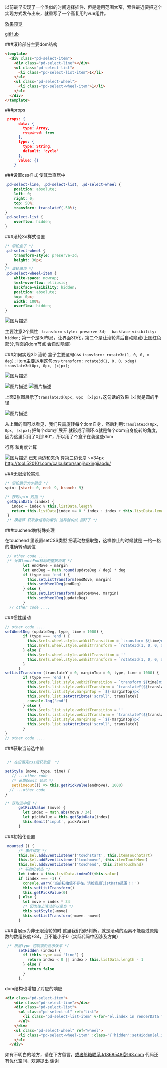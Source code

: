 以前最早实现了一个类似的时间选择插件，但是适用范围太窄，索性最近要把这个实现方式发布出来，就重写了一个高复用的vue组件。

[效果预览](http://www.k186studio.com/demos/iosPicker/)

[gitHub](https://github.com/k186/iosSelect/tree/master)

###滚轮部分主要dom结构
```html
<template>
  <div class="pd-select-item">
    <div class="pd-select-line"></div>
    <ul class="pd-select-list">
      <li class="pd-select-list-item">1</li>
    </ul>
    <ul class="pd-select-wheel">
      <li class="pd-select-wheel-item">1</li>
    </ul>
  </div>
</template>
```
###props
```json
 props: {
      data: {
        type: Array,
        required: true
      },
      type: {
        type: String,
        default: 'cycle'
      },
      value: {}
    }
```
###设置css样式 使其垂直居中
```css
.pd-select-line, .pd-select-list, .pd-select-wheel {
    position: absolute;
    left: 0;
    right: 0;
    top: 50%;
    transform: translateY(-50%);
}
.pd-select-list {
    overflow: hidden;
}
```
###滚轮3d样式设置
```css
/* 滚轮盒子 */
.pd-select-wheel {
    transform-style: preserve-3d;
    height: 30px;
}
/* 滚轮单项 */
.pd-select-wheel-item {
    white-space: nowrap;
    text-overflow: ellipsis;
    backface-visibility: hidden;
    position: absolute;
    top: 0px;
    width: 100%;
    overflow: hidden;
}
```
![图片描述][1]

主要注意2个属性 ` transform-style: preserve-3d;` `  backface-visibility: hidden;`
第一个是3d布局，让界面3D化，第二个是让滚轮背后自动隐藏(上图红色部分,背面的dom节点 会自动隐藏)

###如何实现3D 滚轮
盒子主要这句css `transform: rotate3d(1, 0, 0, x deg);`
item主要运用这句css `transform: rotate3d(1, 0, 0, xdeg) translate3d(0px, 0px, [x]px);`

![图片描述][2]

![图片描述][3]
![图片描述][4]

上面2张图展示了`translate3d(0px, 0px, [x]px);`这句话的效果 `[x]`就是圆的半径

![图片描述][5]

从上面的图可以看见，我们只需旋转每个dom自身，然后利用`translate3d(0px, 0px, [x]px);`把每个dom扩展开
就形成了圆环.α就是每个dom自身旋转的角度，因为这里只用了0到180°，所以用了个盒子在装这些dom


行高 和角度计算

![图片描述][6]
已知两边和夹角 算第三边长度 ~=34px 
http://tool.520101.com/calculator/sanjiaoxingjiaodu/

###无限滚轮实现
```javascript
/* 滚轮展示大小限定 */
spin: {start: 0, end: 9, branch: 9}

/* 获取spin 数据 */
 getSpinData (index) {
   index = index % this.listData.length
   return this.listData[index >= 0 ? index : index + this.listData.length]
 }
 /* 模运算 获取数组有的索引 这样就构成 圆环了 */
```
###touchend做特殊处理

在touchend 里设置setCSS类型 把滚动数据取整，这样停止的时候就是
一格一格的准确转动到位
```javascript
 // other code ....
 /* 计算touchEnd移动的整数距离 */
        let endMove = margin
        let endDeg = Math.round(updateDeg / deg) * deg
        if (type === 'end') {
          this.setListTransform(endMove, margin)
          this.setWheelDeg(endDeg)
        } else {
          this.setListTransform(updateMove, margin)
          this.setWheelDeg(updateDeg)
        }
  // other code ....
```

###惯性缓动
```javascript
// other code ....
setWheelDeg (updateDeg, type, time = 1000) {
        if (type === 'end') {
          this.$refs.wheel.style.webkitTransition = `transform ${time}ms cubic-bezier(0.19, 1, 0.22, 1)`
          this.$refs.wheel.style.webkitTransform = `rotate3d(1, 0, 0, ${updateDeg}deg)`
        } else {
          this.$refs.wheel.style.webkitTransition = ''
          this.$refs.wheel.style.webkitTransform = `rotate3d(1, 0, 0, ${updateDeg}deg)`
        }
      }
setListTransform (translateY = 0, marginTop = 0, type, time = 1000) {
        if (type === 'end') {
          this.$refs.list.style.webkitTransition = `transform ${time}ms cubic-bezier(0.19, 1, 0.22, 1)`
          this.$refs.list.style.webkitTransform = `translateY(${translateY - this.spin.branch * 34}px)`
          this.$refs.list.style.marginTop = `${-marginTop}px`
          this.$refs.list.setAttribute('scroll', translateY)
          console.log('end')
        } else {
          this.$refs.list.style.webkitTransition = ''
          this.$refs.list.style.webkitTransform = `translateY(${translateY - this.spin.branch * 34}px)`
          this.$refs.list.style.marginTop = `${-marginTop}px`
          this.$refs.list.setAttribute('scroll', translateY)
        }
}
// other code ....
```
###获取当前选中值
```javascript

 /* 在设置完css后获取值  */
 
setStyle (move, type, time) {
   // ...other code
   /* 设置$emit 延迟 */
   setTimeout(() => this.getPickValue(endMove), 1000)
  // ...other code
}

/* 获取选中值 */
      getPickValue (move) {
        let index = Math.abs(move / 34)
        let pickValue = this.getSpinData(index)
        this.$emit('input', pickValue)
      }
```

###初始化设置
```javascript
 mounted () {
      /* 事件绑定 */
      this.$el.addEventListener('touchstart', this.itemTouchStart)
      this.$el.addEventListener('touchmove', this.itemTouchMove)
      this.$el.addEventListener('touchend', this.itemTouchEnd)
      /* 初始化状态 */
      let index = this.listData.indexOf(this.value)
      if (index === -1) {
        console.warn('当前初始值不存在，请检查后listData范围！！')
        this.setListTransform()
        this.getPickValue(0)
      } else {
        let move = index * 34
        /* 因为往上滑动所以是负 */
        this.setStyle(-move)
        this.setListTransform(-move, -move)
      }
```
###当展示为非无限滚轮的时
这里我们很好判断，就是滚动的距离不能超过原始数的数组长度*34，且不能小于0（实际代码中因涉及方向）
```javascript
 /* 根据type 控制滚轮显示效果 */
      setHidden (index) {
        if (this.type === 'line') {
          return index < 0 || index > this.listData.length - 1
        } else {
          return false
        }
      },
```
dom结构也增加了对应的响应
```html
<div class="pd-select-item">
    <div class="pd-select-line"></div>
    <div class="pd-select-list">
      <ul class="pd-select-ul" ref="list">
        <li class="pd-select-list-item" v-for="el,index in renderData " :class="{'hidden':setHidden(el.index)}" :key="index">{{el.value}}</li>
      </ul>
    </div>
    <ul class="pd-select-wheel" ref="wheel">
      <li class="pd-select-wheel-item" :class="{'hidden':setHidden(el.index)}" :style="setWheelItemDeg(el.index)" :index="el.index" v-for="el,index in renderData " :key="index">{{el.value}}</li>
    </ul>
  </div>
```

如有不明白的地方，请在下方留言，或者邮箱联系.k1868548@163.com
代码还有优化空间，欢迎提出 谢谢

  [1]: /img/bVM5sd
  [2]: /img/bVM5sy
  [3]: /img/bVM5s7
  [4]: /img/bVM5tb
  [5]: /img/bVM5tj
  [6]: /img/bVM5tm

